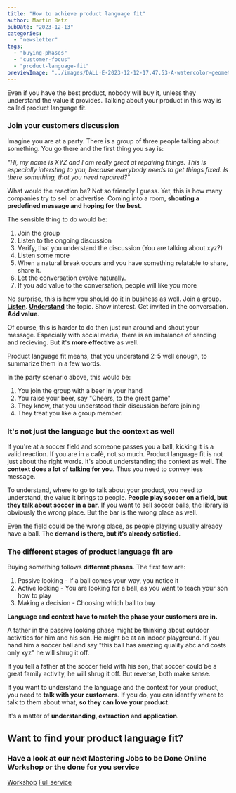 ```yaml
---
title: "How to achieve product language fit"
author: Martin Betz
pubDate: "2023-12-13"
categories:
  - "newsletter"
tags:
  - "buying-phases"
  - "customer-focus"
  - "product-language-fit"
previewImage: "../images/DALL·E-2023-12-12-17.47.53-A-watercolor-geometric-style-illustration-of-a-businesswoman-whispering-something-into-the-ear-of-a-businessman-while-holding-a-small-present-in-one-.png"
---
```


Even if you have the best product, nobody will buy it, unless they understand the value it provides. Talking about your product in this way is called product language fit.

### Join your customers discussion

Imagine you are at a party. There is a group of three people talking about something. You go there and the first thing you say is:

_"Hi, my name is XYZ and I am really great at repairing things. This is especially intersting to you, because everybody needs to get things fixed. Is there something, that you need repaired?"_

What would the reaction be? Not so friendly I guess. Yet, this is how many companies try to sell or advertise. Coming into a room, **shouting a predefined message and hoping for the best**.

The sensible thing to do would be:

1. Join the group
2. Listen to the ongoing discussion
3. Verify, that you understand the discussion (You are talking about xyz?)
4. Listen some more
5. When a natural break occurs and you have something relatable to share, share it.
6. Let the conversation evolve naturally.
7. If you add value to the conversation, people will like you more

No surprise, this is how you should do it in business as well. Join a group. **[Listen](/en/blog/five-steps-to-ask-better-questions/)**. [**Understand**](/en/blog/structuring-unlearned-information/) the topic. Show interest. Get invited in the conversation. **Add value**.

Of course, this is harder to do then just run around and shout your message. Especially with social media, there is an imbalance of sending and recieving. But it's **more effective** as well.

Product language fit means, that you understand 2-5 well enough, to summarize them in a few words.

In the party scenario above, this would be:

1. You join the group with a beer in your hand
2. You raise your beer, say "Cheers, to the great game"
3. They know, that you understood their discussion before joining
4. They treat you like a group member.

### It's not just the language but the context as well

If you're at a soccer field and someone passes you a ball, kicking it is a valid reaction. If you are in a cafè, not so much. Product language fit is not just about the right words. It's about understanding the context as well. The **context does a lot of talking for you**. Thus you need to convey less message.

To understand, where to go to talk about your product, you need to understand, the value it brings to people. **People play soccer on a field, but they talk about soccer in a bar**. If you want to sell soccer balls, the library is obviously the wrong place. But the bar is the wrong place as well.

Even the field could be the wrong place, as people playing usually already have a ball. The **demand is there, but it's already satisfied**.

### The different stages of product language fit are

Buying something follows **different phases**. The first few are:

1. Passive looking - If a ball comes your way, you notice it
2. Active looking - You are looking for a ball, as you want to teach your son how to play
3. Making a decision - Choosing which ball to buy

**Language and context have to match the phase your customers are in.**

A father in the passive looking phase might be thinking about outdoor activities for him and his son. He might be at an indoor playground. If you hand him a soccer ball and say "this ball has amazing quality abc and costs only xyz" he will shrug it off.

If you tell a father at the soccer field with his son, that soccer could be a great family activity, he will shrug it off. But reverse, both make sense.

If you want to understand the language and the context for your product, you need to **talk with your customers**. If you do, you can identify where to talk to them about what, **so they can love your product**.

It's a matter of **understanding, extraction** and **application**.

## Want to find your product language fit?

### Have a look at our next Mastering Jobs to be Done Online Workshop or the done for you service

[Workshop](https://utxo.solutions/services/mastering-jobs-to-be-done-online-workshop/) [Full service](https://utxo.solutions/services/jobs-to-be-done-agency/)
